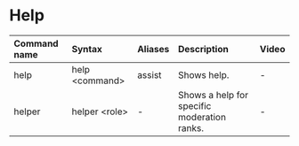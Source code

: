 # Help

| Command name | Syntax | Aliases | Description | Video |
| :--- | :--- | :--- | :--- | :--- |
| help | help &lt;command&gt; | assist | Shows help. | - |
| helper | helper &lt;role&gt; | - | Shows a help for specific moderation ranks. | - |

